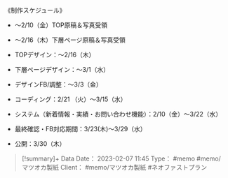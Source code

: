 《制作スケジュール》
- 〜2/10（金）TOP原稿＆写真受領
- 〜2/16（木）下層ページ原稿＆写真受領

- TOPデザイン：〜2/16（木）
- 下層ページデザイン：〜3/1（水）
- デザインFB/調整：〜3/3（金）

- コーディング：2/21 （火）〜3/15（水）

- システム（新着情報・実績・お問い合わせ機能）：2/10（金）〜3/22（水）

- 最終確認・FB対応期間：3/23(木)〜3/29（水）
- 公開：3/30（木）



> [!summary]+ Data
> Date： 2023-02-07 11:45
> Type： #memo #memo/マツオカ製紙
> Client：  #memo/マツオカ製紙 #ネオファストプラン
> 